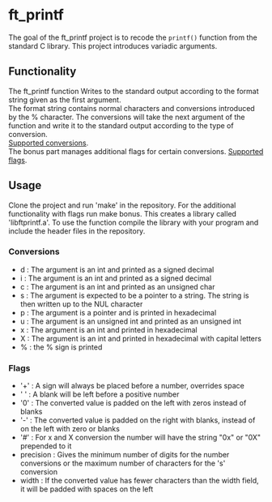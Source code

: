 # ft_printf

The goal of the ft_printf project is to recode the `printf()` function from the standard C library. This project introduces variadic arguments.

## Functionality

The ft_printf function Writes to the standard output according to the format string given as the first argument.  
The format string contains normal characters and conversions introduced by the % character. The conversions will take the next argument of the function and write it to the standard output according to the type of conversion.  
[Supported conversions](#conversions).  
The bonus part manages additional flags for certain conversions. [Supported flags](#flags).  

## Usage

Clone the project and run 'make' in the repository. For the additional functionality with flags run make bonus. This creates a library called 'libftprintf.a'.
To use the function compile the library with your program and include the header files in the repository.

### Conversions

- d : The argument is an int and printed as a signed decimal
- i : The argument is an int and printed as a signed decimal
- c : The argument is an int and printed as an unsigned char
- s : The argument is expected to be a pointer to a string. The string is then written up to the NUL character
- p : The argument is a pointer and is printed in hexadecimal
- u : The argument is an unsigned int and printed as an unsigned int
- x : The argument is an int and printed in hexadecimal
- X : The argument is an int and printed in hexadecimal with capital letters
- % : the % sign is printed

### Flags

- '+' : A sign will always be placed before a number, overrides space
- ' ' : A blank will be left before a positive number
- '0' : The converted value is padded on the left with zeros instead of blanks
- '-' : The converted value is padded on the right with blanks, instead of on the left with zero or blanks
- '#' : For x and X conversion the number will have the string "0x" or "0X" prepended to it
- precision : Gives the minimum number of digits for the number conversions or the maximum number of characters for the 's' conversion
- width : If the converted value has fewer characters than the width field, it will be padded with spaces on the left
